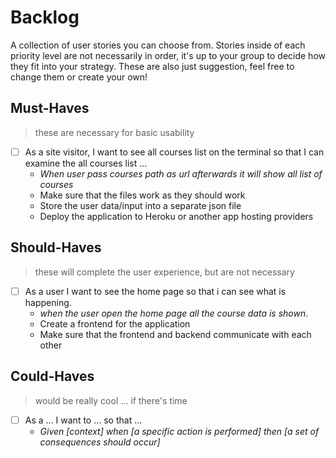 # Backlog

A collection of user stories you can choose from. Stories inside of each priority level are not necessarily in order, it's up to your group to decide how they fit into your strategy. These are also just suggestion, feel free to change them or create your own!

## Must-Haves

> these are necessary for basic usability

- [ ] As a site visitor, I want to see all courses list on the terminal so that I can examine the all courses list ...
  - _When user pass courses path as url afterwards it will show all list of courses_
  - Make sure that the files work as they should work
  - Store the user data/input into a separate json file
  - Deploy the application to Heroku or another app hosting providers

## Should-Haves

> these will complete the user experience, but are not necessary

- [ ] As a user I want to see the home page so that i can see what is happening.
  - _when the user open the home page all the course data is shown_.
  - Create a frontend for the application
  - Make sure that the frontend and backend communicate with each other

## Could-Haves

> would be really cool ... if there's time

- [ ] As a ... I want to ... so that ...
  - _Given [context] when [a specific action is performed] then [a set of consequences should occur]_

